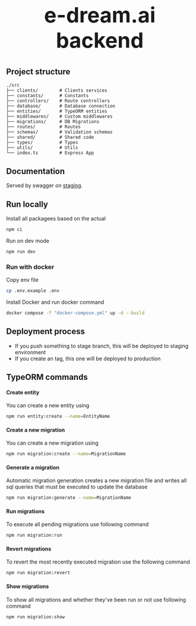 # <div align="center"><h1>e-dream.ai backend </h1></div>

## Project structure

```
./src
├── clients/        # Clients services
├── constants/      # Constants
├── controllers/    # Route controllers
├── database/       # Database connection
├── entities/       # TypeORM entities
├── middlewares/    # Custom middlewares
├── migrations/     # DB Migrations
├── routes/         # Routes
├── schemas/        # Validation schemas
├── shared/         # Shared code
├── types/          # Types
├── utils/          # Utils
└── index.ts        # Express App
```

## Documentation

Served by swagger on [staging](https://e-dream-76c98b08cc5d.herokuapp.com/api/v1/api-docs).

## Run locally

Install all packagees based on the actual

```bash
npm ci
```

Run on dev mode

```bash
npm run dev
```

### Run with docker

Copy env file

```bash
cp .env.example .env
```

Install Docker and run docker command

```bash
docker compose -f "docker-compose.yml" up -d --build
```

## Deployment process

- If you push something to stage branch, this will be deployed to staging environment
- If you create an tag, this one will be deployed to production

## TypeORM commands

#### Create entity

You can create a new entity using

```bash
npm run entity:create --name=EntityName
```

#### Create a new migration

You can create a new migration using

```bash
npm run migration:create --name=MigrationName
```

#### Generate a migration

Automatic migration generation creates a new migration file and writes all sql queries that must be executed to update the database

```bash
npm run migration:generate --name=MigrationName
```

#### Run migrations

To execute all pending migrations use following command

```bash
npm run migration:run
```

#### Revert migrations

To revert the most recently executed migration use the following command

```bash
npm run migration:revert
```

#### Show migrations

To show all migrations and whether they've been run or not use following command

```bash
npm run migration:show
```
